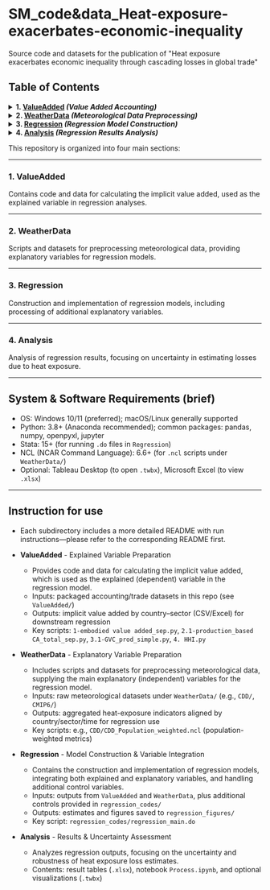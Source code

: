 # SM_code&data_Heat-exposure-exacerbates-economic-inequality

Source code and datasets for the publication of "Heat exposure exacerbates economic inequality through cascading losses in global trade"

## Table of Contents

<details>
 <summary><strong>1. <a href="#1-valueadded">ValueAdded</a> <em>(Value Added Accounting)</em></strong></summary>
 <ul>
  <li>Contains code and data for calculating the implicit value added, used as the explained variable in regression analyses.</li>
 </ul>
</details>
<details>
 <summary><strong>2. <a href="#2-weatherdata">WeatherData</a> <em>(Meteorological Data Preprocessing)</em></strong></summary>
 <ul>
  <li>Scripts and datasets for preprocessing meteorological data, providing explanatory variables for regression models.</li>
 </ul>
</details>
<details>
 <summary><strong>3. <a href="#3-regression">Regression</a> <em>(Regression Model Construction)</em></strong></summary>
 <ul>
  <li>Construction and implementation of regression models, including processing of additional explanatory variables.</li>
 </ul>
</details>
<details>
 <summary><strong>4. <a href="#4-analysis">Analysis</a> <em>(Regression Results Analysis)</em></strong></summary>
 <ul>
  <li>Analysis of regression results, focusing on uncertainty in estimating losses due to heat exposure.</li>
 </ul>
</details>

This repository is organized into four main sections:

---

### 1. ValueAdded

Contains code and data for calculating the implicit value added, used as the explained variable in regression analyses.

---

### 2. WeatherData

Scripts and datasets for preprocessing meteorological data, providing explanatory variables for regression models.

---

### 3. Regression

Construction and implementation of regression models, including processing of additional explanatory variables.

---

### 4. Analysis

Analysis of regression results, focusing on uncertainty in estimating losses due to heat exposure.

---

## System & Software Requirements (brief)

- OS: Windows 10/11 (preferred); macOS/Linux generally supported
- Python: 3.8+ (Anaconda recommended); common packages: pandas, numpy, openpyxl, jupyter
- Stata: 15+ (for running `.do` files in `Regression`)
- NCL (NCAR Command Language): 6.6+ (for `.ncl` scripts under `WeatherData/`)
- Optional: Tableau Desktop (to open `.twbx`), Microsoft Excel (to view `.xlsx`)

---

## Instruction for use

- Each subdirectory includes a more detailed README with run instructions—please refer to the corresponding README first.

- **ValueAdded** - Explained Variable Preparation
  - Provides code and data for calculating the implicit value added, which is used as the explained (dependent) variable in the regression model.
  - Inputs: packaged accounting/trade datasets in this repo (see `ValueAdded/`)
  - Outputs: implicit value added by country–sector (CSV/Excel) for downstream regression
  - Key scripts: `1-embodied value added_sep.py`, `2.1-production_based CA_total_sep.py`, `3.1-GVC_prod_simple.py`, `4. HHI.py`

- **WeatherData** - Explanatory Variable Preparation
  - Includes scripts and datasets for preprocessing meteorological data, supplying the main explanatory (independent) variables for the regression model.
  - Inputs: raw meteorological datasets under `WeatherData/` (e.g., `CDD/`, `CMIP6/`)
  - Outputs: aggregated heat-exposure indicators aligned by country/sector/time for regression use
  - Key scripts: e.g., `CDD/CDD_Population_weighted.ncl` (population-weighted metrics)

- **Regression** - Model Construction & Variable Integration
  - Contains the construction and implementation of regression models, integrating both explained and explanatory variables, and handling additional control variables.
  - Inputs: outputs from `ValueAdded` and `WeatherData`, plus additional controls provided in `regression_codes/`
  - Outputs: estimates and figures saved to `regression_figures/`
  - Key script: `regression_codes/regression_main.do`

- **Analysis** - Results & Uncertainty Assessment
  - Analyzes regression outputs, focusing on the uncertainty and robustness of heat exposure loss estimates.
  - Contents: result tables (`.xlsx`), notebook `Process.ipynb`, and optional visualizations (`.twbx`)
